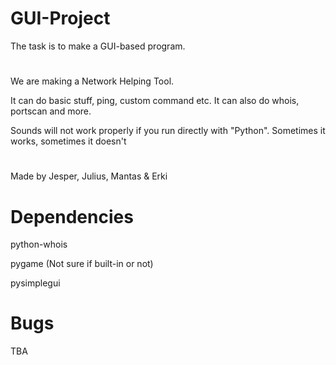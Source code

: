 # GUI-Project
The task is to make a GUI-based program.
#
We are making a Network Helping Tool.

It can do basic stuff, ping, custom command etc. It can also do whois, portscan and more.

Sounds will not work properly if you run directly with "Python". Sometimes it works, sometimes it doesn't
#    
Made by Jesper, Julius, Mantas & Erki
#

# Dependencies
python-whois

pygame (Not sure if built-in or not)

pysimplegui

# Bugs
TBA
